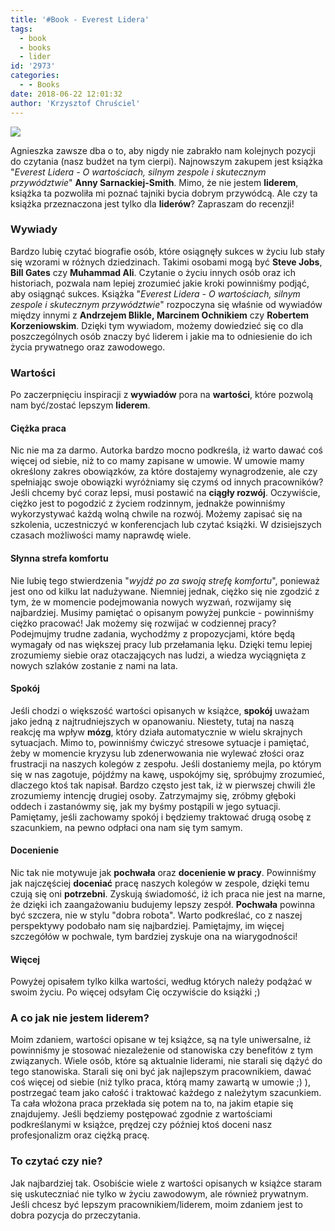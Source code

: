 ```yaml
---
title: '#Book - Everest Lidera'
tags:
  - book
  - books
  - lider
id: '2973'
categories:
  - - Books
date: 2018-06-22 12:01:32
author: 'Krzysztof Chruściel'
---
```


![](http://codecouple.pl/wp-content/uploads/2018/06/DSC_0074.png)

Agnieszka zawsze dba o to, aby nigdy nie zabrakło nam kolejnych pozycji do czytania (nasz budżet na tym cierpi). Najnowszym zakupem jest książka "_Everest Lidera - O wartościach, silnym zespole i skutecznym przywództwie_" **Anny Sarnackiej-Smith**. Mimo, że nie jestem **liderem**, książka ta pozwoliła mi poznać tajniki bycia dobrym przywódcą. Ale czy ta książka przeznaczona jest tylko dla **liderów**? Zapraszam do recenzji!
<!-- more -->
### Wywiady

Bardzo lubię czytać biografie osób, które osiągnęły sukces w życiu lub stały się wzorami w różnych dziedzinach. Takimi osobami mogą być **Steve Jobs**, **Bill Gates** czy **Muhammad Ali**. Czytanie o życiu innych osób oraz ich historiach, pozwala nam lepiej zrozumieć jakie kroki powinniśmy podjąć, aby osiągnąć sukces. Książka "_Everest Lidera - O wartościach, silnym zespole i skutecznym przywództwie_" rozpoczyna się właśnie od wywiadów między innymi z **Andrzejem Blikle, Marcinem Ochnikiem** czy **Robertem Korzeniowskim**. Dzięki tym wywiadom, możemy dowiedzieć się co dla poszczególnych osób znaczy być liderem i jakie ma to odniesienie do ich życia prywatnego oraz zawodowego.

### Wartości

Po zaczerpnięciu inspiracji z **wywiadów** pora na **wartości**, które pozwolą nam być/zostać lepszym **liderem**.

#### Ciężka praca

Nic nie ma za darmo. Autorka bardzo mocno podkreśla, iż warto dawać coś więcej od siebie, niż to co mamy zapisane w umowie. W umowie mamy określony zakres obowiązków, za które dostajemy wynagrodzenie, ale czy spełniając swoje obowiązki wyróżniamy się czymś od innych pracowników? Jeśli chcemy być coraz lepsi, musi postawić na **ciągły rozwój**. Oczywiście, ciężko jest to pogodzić z życiem rodzinnym, jednakże powinniśmy wykorzystywać każdą wolną chwile na rozwój. Możemy zapisać się na szkolenia, uczestniczyć w konferencjach lub czytać książki. W dzisiejszych czasach możliwości mamy naprawdę wiele.

#### Słynna strefa komfortu

Nie lubię tego stwierdzenia "_wyjdź po za swoją strefę komfortu_", ponieważ jest ono od kilku lat nadużywane. Niemniej jednak, ciężko się nie zgodzić z tym, że w momencie podejmowania nowych wyzwań, rozwijamy się najbardziej. Musimy pamiętać o opisanym powyżej punkcie - powinniśmy ciężko pracować! Jak możemy się rozwijać w codziennej pracy? Podejmujmy trudne zadania, wychodźmy z propozycjami, które będą wymagały od nas większej pracy lub przełamania lęku. Dzięki temu lepiej zrozumiemy siebie oraz otaczających nas ludzi, a wiedza wyciągnięta z nowych szlaków zostanie z nami na lata.

#### Spokój

Jeśli chodzi o większość wartości opisanych w książce, **spokój** uważam jako jedną z najtrudniejszych w opanowaniu. Niestety, tutaj na naszą reakcję ma wpływ **mózg**, który działa automatycznie w wielu skrajnych sytuacjach. Mimo to, powinniśmy ćwiczyć stresowe sytuacje i pamiętać, żeby w momencie kryzysu lub zdenerwowania nie wylewać złości oraz frustracji na naszych kolegów z zespołu. Jeśli dostaniemy mejla, po którym się w nas zagotuje, pójdźmy na kawę, uspokójmy się, spróbujmy zrozumieć, dlaczego ktoś tak napisał. Bardzo często jest tak, iż w pierwszej chwili źle zrozumiemy intencję drugiej osoby. Zatrzymajmy się, zróbmy głęboki oddech i zastanówmy się, jak my byśmy postąpili w jego sytuacji. Pamiętamy, jeśli zachowamy spokój i będziemy traktować drugą osobę z szacunkiem, na pewno odpłaci ona nam się tym samym.

#### Docenienie

Nic tak nie motywuje jak **pochwała** oraz **docenienie w pracy**. Powinniśmy jak najczęściej **doceniać** pracę naszych kolegów w zespole, dzięki temu czują się oni **potrzebni**. Zyskują świadomość, iż ich praca nie jest na marne, że dzięki ich zaangażowaniu budujemy lepszy zespół. **Pochwała** powinna być szczera, nie w stylu "dobra robota". Warto podkreślać, co z naszej perspektywy podobało nam się najbardziej. Pamiętajmy, im więcej szczegółów w pochwale, tym bardziej zyskuje ona na wiarygodności!

#### Więcej

Powyżej opisałem tylko kilka wartości, według których należy podążać w swoim życiu. Po więcej odsyłam Cię oczywiście do książki ;)

### A co jak nie jestem liderem?

Moim zdaniem, wartości opisane w tej książce, są na tyle uniwersalne, iż powinniśmy je stosować niezależenie od stanowiska czy benefitów z tym związanych. Wiele osób, które są aktualnie liderami, nie starali się dążyć do tego stanowiska. Starali się oni być jak najlepszym pracownikiem, dawać coś więcej od siebie (niż tylko praca, którą mamy zawartą w umowie ;) ), postrzegać team jako całość i traktować każdego z należytym szacunkiem. Ta cała włożona praca przekłada się potem na to, na jakim etapie się znajdujemy. Jeśli będziemy postępować zgodnie z wartościami podkreślanymi w książce, prędzej czy później ktoś doceni nasz profesjonalizm oraz ciężką pracę.

### To czytać czy nie?

Jak najbardziej tak. Osobiście wiele z wartości opisanych w książce staram się uskuteczniać nie tylko w życiu zawodowym, ale również prywatnym. Jeśli chcesz być lepszym pracownikiem/liderem, moim zdaniem jest to dobra pozycja do przeczytania.